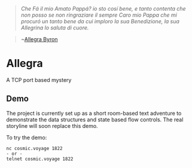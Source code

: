 >_Che Fá il mio Amato Pappá? io sto cosí bene, e tanto contenta che non posso se
>non ringraziare il sempre Caro mio Pappa che mi procuró un tanto bene da cui
>imploro la sua Benedizione, la sua Allegrina lo saluta di cuore._

>~[Allegra Byron](https://en.wikipedia.org/wiki/Allegra_Byron)

# Allegra

A TCP port based mystery

## Demo

The project is currently set up as a short room-based text adventure to demonstrate the data structures and state based flow controls. The real storyline will soon replace this demo.

To try the demo:

    nc cosmic.voyage 1822
    - or -
    telnet cosmic.voyage 1822
